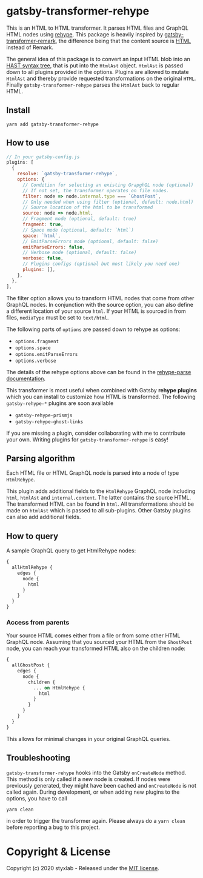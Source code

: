# gatsby-transformer-rehype

This is an HTML to HTML transformer. It parses HTML files and GraphQL HTML nodes using [rehype](https://github.com/rehypejs/rehype/). This package is heavily inspired by [gatsby-transformer-remark](https://www.gatsbyjs.org/packages/gatsby-transformer-remark/), the difference being that the content source is [HTML](https://www.w3schools.com/html/) instead of Remark.

The general idea of this package is to convert an input HTML blob into an [HAST syntax tree](https://github.com/syntax-tree/hast), that is put into the `HtmlAst` object. `HtmlAst` is passed down to all plugins provided in the options. Plugins are allowed to mutate `HtmlAst` and thereby provide requested transformations on the original `HTML`. Finally `gatsby-transformer-rehype` parses the `HtmlAst` back to regular HTML.

## Install

`yarn add gatsby-transformer-rehype`

## How to use

```javascript
// In your gatsby-config.js
plugins: [
  {
    resolve: `gatsby-transformer-rehype`,
    options: {
      // Condition for selecting an existing GrapghQL node (optional)
      // If not set, the transformer operates on file nodes.
      filter: node => node.internal.type === `GhostPost`,
      // Only needed when using filter (optional, default: node.html)
      // Source location of the html to be transformed
      source: node => node.html,
      // Fragment mode (optional, default: true)
      fragment: true,
      // Space mode (optional, default: `html`)
      space: `html`,
      // EmitParseErrors mode (optional, default: false)
      emitParseErrors: false,
      // Verbose mode (optional, default: false)
      verbose: false,
      // Plugins configs (optional but most likely you need one)
      plugins: [],
    },
  },
],
```

The filter option allows you to transform HTML nodes that come from other GraphQL nodes. In conjunction
with the source option, you can also define a different location of your source `html`. If your HTML is sourced in from files, `mediaType` must be set to `text/html`.

The following parts of `options` are passed down to rehype as options:

- `options.fragment`
- `options.space`
- `options.emitParseErrors`
- `options.verbose`

The details of the rehype options above can be found in the [rehype-parse documentation](https://github.com/rehypejs/rehype/tree/master/packages/rehype-parse#options).

This transformer is most useful when combined with Gatsby **rehype plugins** which you can install to customize how HTML is transformed. The following `gatsby-rehype-*` plugins are soon available

- `gatsby-rehype-prismjs`
- `gatsby-rehype-ghost-links`

If you are missing a plugin, consider collaborating with me to contribute your own. Writing plugins for `gatsby-transformer-rehype` is easy!

## Parsing algorithm

Each HTML file or HTML GraphQL node is parsed into a node of type `HtmlRehype`.

This plugin adds additional fields to the `HtmlRehype` GraphQL node including `html`, `htmlAst` and `internal.content`. The latter contains the source HTML. The transformed HTML can be found in `html`. All transformations should be made on `htmlAst` which is passed to all sub-plugins. Other Gatsby plugins can also add additional fields.

## How to query

A sample GraphQL query to get HtmlRehype nodes:

```graphql
{
  allHtmlRehype {
    edges {
      node {
        html
      }
    }
  }
}
```

### Access from parents

Your source HTML comes either from a file or from some other HTML GraphQL node. Assuming that you sourced your HTML from the `GhostPost` node, you can reach your transformed HTML also on the children node:

```graphql
{
  allGhostPost {
    edges {
      node {
        children {
          ... on HtmlRehype {
            html
          }
        }
      }
    }
  }
}
```

This allows for minimal changes in your original GraphQL queries.

## Troubleshooting

`gatsby-transformer-rehype` hooks into the Gatsby `onCreateNode` method. This method is only called if a new node is created. If nodes were previously generated, they might have been cached and `onCreateNode` is not called again. During development, or when adding new plugins to the options, you have to call

`yarn clean`

in order to trigger the transformer again. Please always do a `yarn clean` before reporting a bug to this project.


# Copyright & License

Copyright (c) 2020 styxlab - Released under the [MIT license](LICENSE).
